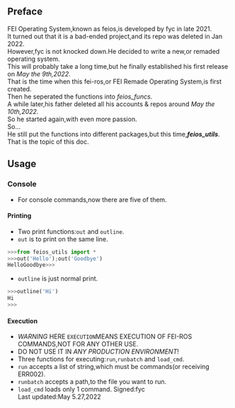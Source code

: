 ## Preface
FEI Operating System,known as feios,is developed by fyc in late 2021.  
It turned out that it is a bad-ended project,and its repo was deleted in Jan 2022.  
However,fyc is not knocked down.He decided to write a new,or remaded operating system.  
This will probably take a long time,but he finally established his first release on *May the 9th,2022*.  
That is the time when this fei-ros,or FEI Remade Operating System,is first created.  
Then he seperated the functions into *feios_funcs*.  
A while later,his father deleted all his accounts & repos around *May the 10th,2022*.  
So he started again,with even more passion.  
So...  
He still put the functions into different packages,but this time,***feios_utils***.  
That is the topic of this doc.  


## Usage
### Console
* For console commands,now there are five of them.
#### Printing
* Two print functions:`out` and `outline`.
* `out` is to print on the same line.
```python
>>>from feios_utils import *
>>>out('Hello');out('Goodbye')
HelloGoodbye>>>
```
* `outline` is just normal print.
```python
>>>outline('Hi')
Hi
>>>
```
#### Execution
* *WARNING* HERE `EXECUTION`MEANS EXECUTION OF FEI-ROS COMMANDS,NOT FOR ANY OTHER USE.
* DO NOT USE IT IN *ANY PRODUCTION ENVIRONMENT*!
* Three functions for executing:`run`,`runbatch` and `load_cmd`.
* `run` accepts a list of string,which must be commands(or receiving ERR002).
* `runbatch` accepts a path,to the file you want to run.
* `load_cmd` loads only 1 command.
Signed:fyc  
Last updated:May 5.27,2022  